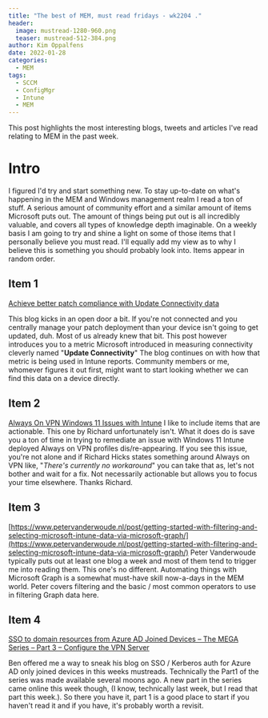 ```yaml
---
title: "The best of MEM, must read fridays - wk2204 ."
header:
  image: mustread-1280-960.png
  teaser: mustread-512-384.png
author: Kim Oppalfens
date: 2022-01-28
categories:
  - MEM
tags:
  - SCCM
  - ConfigMgr
  - Intune
  - MEM
---
```


This post highlights the most interesting blogs, tweets and articles I've read relating to MEM in the past week.

# Intro #

I figured I'd try and start something new. To stay up-to-date on what's happening in the MEM and Windows management realm I read a ton of stuff. A serious amount of community effort and a similar amount of items Microsoft puts out. The amount of things being put out is all incredibly valuable, and covers all types of knowledge depth imaginable. On a weekly basis I am going to try and shine a light on some of those items that I personally believe you must read. I'll equally add my view as to why I believe this is something you should probably look into. Items appear in random order.

## Item 1 ##
[Achieve better patch compliance with Update Connectivity data](https://techcommunity.microsoft.com/t5/windows-it-pro-blog/achieve-better-patch-compliance-with-update-connectivity-data/ba-p/3073356)

This blog kicks in an open door a bit. If you're not connected and you centrally manage your patch deployment than your device isn't going to get updated, duh. Most of us already knew that bit. This post however introduces you to a metric Microsoft introduced in measuring connectivity cleverly named "**Update Connectivity**" The blog continues on with how that metric is being used in Intune reports. Community members or me, whomever figures it out first, might want to start looking whether we can find this data on a device directly.


## Item 2 ##
[Always On VPN Windows 11 Issues with Intune](https://directaccess.richardhicks.com/2021/10/28/always-on-vpn-windows-11-issues-with-intune/)
I like to include items that are actionable. This one by Richard unfortunately isn't. What it does do is save you a ton of time in trying to remediate an issue with Windows 11 Intune deployed Always on VPN profiles dis/re-appearing. If you see this issue, you're not alone and if Richard Hicks states something around Always on VPN like, "*There's currently no workaround*" you can take that as, let's not bother and wait for a fix. Not necessarily actionable but allows you to focus your time elsewhere. Thanks Richard. 

## Item 3 ##
[https://www.petervanderwoude.nl/post/getting-started-with-filtering-and-selecting-microsoft-intune-data-via-microsoft-graph/](https://www.petervanderwoude.nl/post/getting-started-with-filtering-and-selecting-microsoft-intune-data-via-microsoft-graph/)
Peter Vanderwoude typically puts out at least one blog a week and most of them tend to trigger me into reading them. This one's no different. Automating things with Microsoft Graph is a somewhat must-have skill now-a-days in the MEM world. Peter covers filtering and the basic / most common operators to use in filtering Graph data here.

## Item 4 ##
[SSO to domain resources from Azure AD Joined Devices – The MEGA Series – Part 3 – Configure the VPN Server](https://msendpointmgr.com/2022/01/22/sso-to-domain-resources-from-azure-ad-joined-devices-the-mega-series-part-3-configure-the-vpn-server/)

Ben offered me a way to sneak his blog on SSO / Kerberos auth for Azure AD only joined devices in this weeks mustreads. Technically the Part1 of the series was made available several moons ago. A new part in the series came online this week though, (I know, technically last week, but I read that part this week.). So there you have it, part 1 is a good place to start if you haven't read it and if you have, it's probably worth a revisit.





